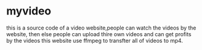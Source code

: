 # myvideo
this is a source code of a video website,people can watch the videos by the website, then else people can upload thire own videos and can get profits by the videos
this website use ffmpeg to transfter all of videos to mp4. 
